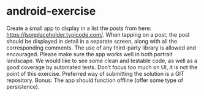 # android-exercise
Create a small app to display in a list the posts from here: https://jsonplaceholder.typicode.com/. When tapping on a post, the post should be displayed in detail in a separate screen, along with all the corresponding comments.   The use of any third-party library is allowed and encouraged.  Please make sure the app works well in both portrait landscape.  We would like to see some clean and testable code, as well as a good coverage by automated tests. Don’t focus too much on UI, it is not the point of this exercise.   Preferred way of submitting the solution is a GIT repository.   Bonus: The app should function offline (offer some type of persistence).
